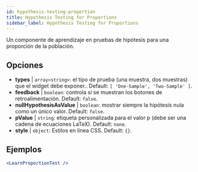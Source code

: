 ```yaml
---
id: hypothesis-testing-proportion
title: Hypothesis Testing for Proportions
sidebar_label: Hypothesis Testing for Proportions
---
```


Un componente de aprendizaje en pruebas de hipótesis para una proporción de la población.

## Opciones

* __types__ | `array<string>`: el tipo de prueba (una muestra, dos muestras) que el widget debe exponer.. Default: `[
  'One-Sample',
  'Two-Sample'
]`.
* __feedback__ | `boolean`: controla si se muestran los botones de retroalimentación. Default: `false`.
* __nullHypothesisAsValue__ | `boolean`: mostrar siempre la hipótesis nula como un único valor. Default: `false`.
* __pValue__ | `string`: etiqueta personalizada para el valor p (debe ser una cadena de ecuaciones LaTeX). Default: `none`.
* __style__ | `object`: Estilos en línea CSS. Default: `{}`.


## Ejemplos

```jsx live
<LearnProportionTest />
```


